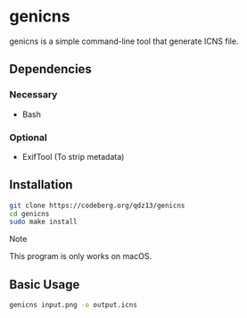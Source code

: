 # genicns
genicns is a simple command-line tool that generate ICNS file.

## Dependencies

### Necessary
* Bash

### Optional
* ExifTool (To strip metadata)

## Installation
```sh
git clone https://codeberg.org/qdz13/genicns
cd genicns
sudo make install
```
> [!NOTE]
> This program is only works on macOS.

## Basic Usage
```sh
genicns input.png -o output.icns
```
